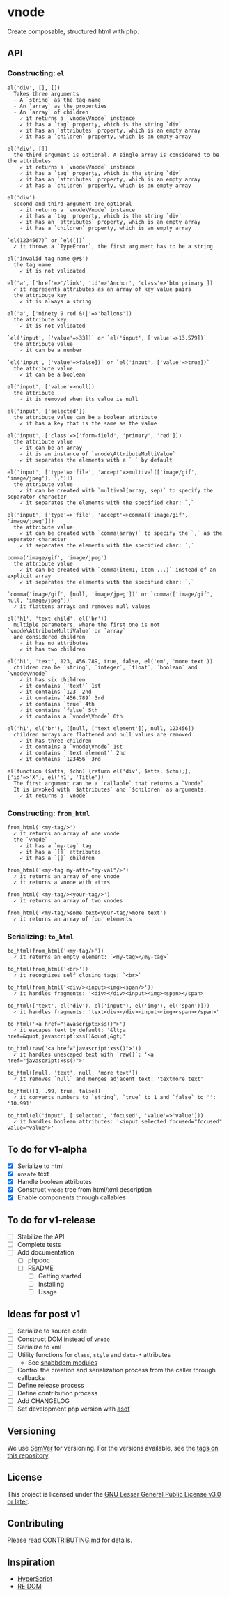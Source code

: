 # vnode

Create composable, structured html with php.

## API

### Constructing: `el`
```
el('div', [], [])
  Takes three arguments
  - A `string` as the tag name
  - An `array` as the properties
  - An `array` of children
    ✓ it returns a `vnode\Vnode` instance
    ✓ it has a `tag` property, which is the string `div`
    ✓ it has an `attributes` property, which is an empty array
    ✓ it has a `children` property, which is an empty array

el('div', [])
  the third argument is optional. A single array is considered to be the attributes
    ✓ it returns a `vnode\Vnode` instance
    ✓ it has a `tag` property, which is the string `div`
    ✓ it has an `attributes` property, which is an empty array
    ✓ it has a `children` property, which is an empty array

el('div')
  second and third argument are optional
    ✓ it returns a `vnode\Vnode` instance
    ✓ it has a `tag` property, which is the string `div`
    ✓ it has an `attributes` property, which is an empty array
    ✓ it has a `children` property, which is an empty array

`el(1234567)` or `el([])`
  ✓ it throws a `TypeError`, the first argument has to be a string

el('invalid tag name @#$')
  the tag name
    ✓ it is not validated

el('a', ['href'=>'/link', 'id'=>'Anchor', 'class'=>'btn primary'])
  ✓ it represents attributes as an array of key value pairs
  the attribute key
    ✓ it is always a string

el('a', ['ninety 9 red &(|'=>'ballons'])
  the attribute key
    ✓ it is not validated

`el('input', ['value'=>33])` or `el('input', ['value'=>13.579])`
  the attribute value
    ✓ it can be a number

`el('input', ['value'=>false])` or `el('input', ['value'=>true])`
  the attribute value
    ✓ it can be a boolean

el('input', ['value'=>null])
  the attribute
    ✓ it is removed when its value is null

el('input', ['selected'])
  the attribute value can be a boolean attribute
    ✓ it has a key that is the same as the value

el('input', ['class'=>['form-field', 'primary', 'red']])
  the attribute value
    ✓ it can be an array
    ✓ it is an instance of `vnode\AttributeMultiValue`
    ✓ it separates the elements with a ` ` by default

el('input', ['type'=>'file', 'accept'=>multival(['image/gif', 'image/jpeg'], ',')])
  the attribute value
    ✓ it can be created with `multival(array, sep)` to specify the separator character
    ✓ it separates the elements with the specified char: `,`

el('input', ['type'=>'file', 'accept'=>comma(['image/gif', 'image/jpeg']])
  the attribute value
    ✓ it can be created with `comma(array)` to specify the `,` as the separator character
    ✓ it separates the elements with the specified char: `,`

comma('image/gif', 'image/jpeg')
  the attribute value
    ✓ it can be created with `comma(item1, item ...)` instead of an explicit array
    ✓ it separates the elements with the specified char: `,`

`comma('image/gif', [null, 'image/jpeg'])` or `comma(['image/gif', null, 'image/jpeg'])`
  ✓ it flattens arrays and removes null values

el('h1', 'text child', el('br'))
  multiple parameters, where the first one is not `vnode\AttributeMultiValue` or `array`
  are considered children
    ✓ it has no attributes
    ✓ it has two children

el('h1', 'text', 123, 456.789, true, false, el('em', 'more text'))
  children can be `string`, `integer`, `float`, `boolean` and `vnode\Vnode`
    ✓ it has six children
    ✓ it contains `'text'` 1st
    ✓ it contains `123` 2nd
    ✓ it contains `456.789` 3rd
    ✓ it contains `true` 4th
    ✓ it contains `false` 5th
    ✓ it contains a `vnode\Vnode` 6th

el('h1', el('br'), [[null, ['text element']], null, 123456])
  children arrays are flattened and null values are removed
    ✓ it has three children
    ✓ it contains a `vnode\Vnode` 1st
    ✓ it contains `'text element'` 2nd
    ✓ it contains `123456` 3rd

el(function ($atts, $chn) {return el('div', $atts, $chn);}, ['id'=>'X'], el('h1', 'Title'))
  The first argument can be a `callable` that returns a `Vnode`.
  It is invoked with `$attributes` and `$children` as arguments.
    ✓ it returns a `vnode`
```

### Constructing: `from_html`
```
from_html('<my-tag/>')
  ✓ it returns an array of one vnode
  the `vnode`
    ✓ it has a `my-tag` tag
    ✓ it has a `[]` attributes
    ✓ it has a `[]` children

from_html('<my-tag my-attr="my-val"/>')
  ✓ it returns an array of one vnode
  ✓ it returns a vnode with attrs

from_html('<my-tag/><your-tag/>')
  ✓ it returns an array of two vnodes

from_html('<my-tag/>some text<your-tag/>more text')
  ✓ it returns an array of four elements
```

### Serializing: `to_html`
```
to_html(from_html('<my-tag/>'))
  ✓ it returns an empty element: `<my-tag></my-tag>`

to_html(from_html('<br>'))
  ✓ it recognizes self closing tags: `<br>`

to_html(from_html('<div/><input><img><span/>'))
  ✓ it handles fragments: '<div></div><input><img><span></span>'

to_html(['text', el('div'), el('input'), el('img'), el('span')]))
  ✓ it handles fragments: 'text<div></div><input><img><span></span>'

to_html('<a href="javascript:xss()">')
  ✓ it escapes text by default: '&lt;a href=&quot;javascript:xss()&quot;&gt;'

to_html(raw('<a href="javascript:xss()">'))
  ✓ it handles unescaped text with `raw()`: '<a href="javascript:xss()">'

to_html([null, 'text', null, 'more text'])
  ✓ it removes `null` and merges adjacent text: 'textmore text'

to_html([1, .99, true, false])
  ✓ it converts numbers to `string`, `true` to 1 and `false` to '': '10.991'

to_html(el('input', ['selected', 'focused', 'value'=>'value']))
  ✓ it handles boolean attributes: '<input selected focused="focused" value="value">'
```

## To do for v1-alpha
- [x] Serialize to html
- [x] `unsafe` text
- [x] Handle boolean attributes
- [x] Construct `vnode` tree from html/xml description
- [x] Enable components through callables

## To do for v1-release
- [ ] Stabilize the API
- [ ] Complete tests
- [ ] Add documentation
  - [ ] phpdoc
  - [ ] README
    - [ ] Getting started
    - [ ] Installing
    - [ ] Usage

## Ideas for post v1
- [ ] Serialize to source code
- [ ] Construct DOM instead of `vnode`
- [ ] Serialize to xml
- [ ] Utility functions for `class`, `style` and `data-*` attributes
  - See [snabbdom modules](https://github.com/snabbdom/snabbdom#modules-documentation)
- [ ] Control the creation and serialization process from the caller through callbacks
- [ ] Define release process
- [ ] Define contribution process
- [ ] Add CHANGELOG
- [ ] Set development php version with [asdf](https://asdf-vm.com/)

<!--
## Getting Started

```
examples
```


### Installing

```
example
```
-->
## Versioning

We use [SemVer](http://semver.org/) for versioning. For the versions available, see the [tags on this repository](https://github.com/leo-ar/vnode/tags).


## License

This project is licensed under the [GNU Lesser General Public License v3.0 or later](https://www.gnu.org/licenses/lgpl-3.0-standalone.html).


## Contributing

Please read [CONTRIBUTING.md](CONTRIBUTING.md) for details.


## Inspiration

- [HyperScript](https://github.com/hyperhype/hyperscript)
- [RE:DOM](https://github.com/redom/redom)
